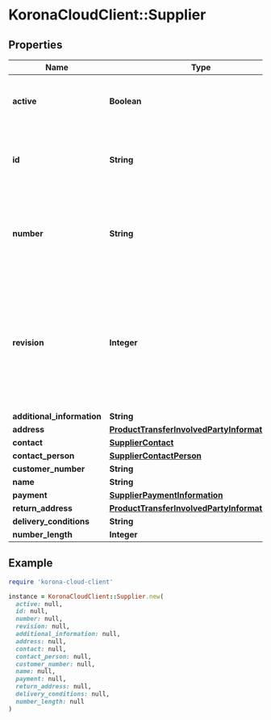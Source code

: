 # KoronaCloudClient::Supplier

## Properties

| Name | Type | Description | Notes |
| ---- | ---- | ----------- | ----- |
| **active** | **Boolean** | indicates whether the object is active for use or not | [optional][readonly] |
| **id** | **String** | global object uuid (xxxxxxxx-xxxx-xxxx-xxxx-xxxxxxxxxxxx) | [optional] |
| **number** | **String** | number of the object, like it is set in backoffice; will be removed when active&#x3D;false | [optional] |
| **revision** | **Integer** | the revision number of the object. revision numbers are unique per object-type. there is is no object of the same type with identical revision numbers. | [optional][readonly] |
| **additional_information** | **String** |  | [optional] |
| **address** | [**ProductTransferInvolvedPartyInformationData**](ProductTransferInvolvedPartyInformationData.md) |  | [optional] |
| **contact** | [**SupplierContact**](SupplierContact.md) |  | [optional] |
| **contact_person** | [**SupplierContactPerson**](SupplierContactPerson.md) |  | [optional] |
| **customer_number** | **String** |  | [optional] |
| **name** | **String** |  | [optional] |
| **payment** | [**SupplierPaymentInformation**](SupplierPaymentInformation.md) |  | [optional] |
| **return_address** | [**ProductTransferInvolvedPartyInformationData**](ProductTransferInvolvedPartyInformationData.md) |  | [optional] |
| **delivery_conditions** | **String** |  | [optional] |
| **number_length** | **Integer** |  | [optional] |

## Example

```ruby
require 'korona-cloud-client'

instance = KoronaCloudClient::Supplier.new(
  active: null,
  id: null,
  number: null,
  revision: null,
  additional_information: null,
  address: null,
  contact: null,
  contact_person: null,
  customer_number: null,
  name: null,
  payment: null,
  return_address: null,
  delivery_conditions: null,
  number_length: null
)
```

